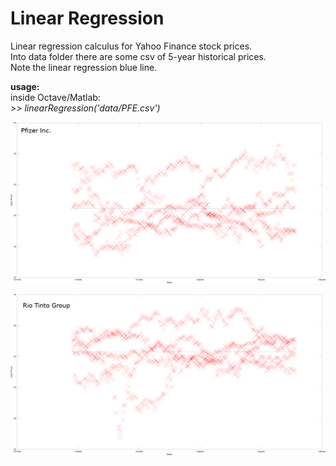 # Linear Regression
Linear regression calculus for Yahoo Finance stock prices.  
Into data folder there are some csv of 5-year historical prices.  
Note the linear regression blue line.

**usage:**  
inside Octave/Matlab:  
*>> linearRegression('data/PFE.csv')*

![Alt text](img/PFE.png?raw=true "Pfizer Inc 5-year stock prices")

![Alt text](img/RIO.png?raw=true "Rio Tinto Group 5-year stock prices")
